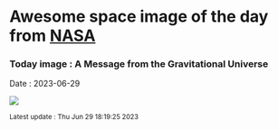 
# Awesome space image of the day from [NASA](https://api.nasa.gov/)

### Today image : A Message from the Gravitational Universe
Date : 2023-06-29

![](https://apod.nasa.gov/apod/image/2306/Gwb_Nanograv_960_annotated.jpg)

<small>Latest update : Thu Jun 29 18:19:25 2023</small>
        